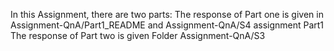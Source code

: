 In this Assignment, there are two parts:
The response of Part one is given in Assignment-QnA/Part1_README and Assignment-QnA/S4 assignment Part1
The response of Part two is given Folder Assignment-QnA/S3

